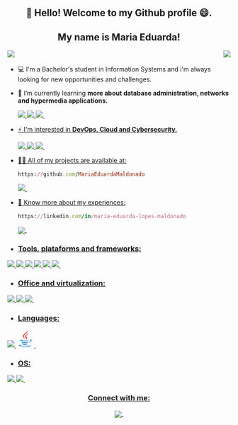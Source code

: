<h2 align="center">👋 Hello! Welcome to my Github profile 😄. </h2>
<h2 align="center">My name is Maria Eduarda!</h2>

<img src="https://img.shields.io/static/v1?label=Overview&message=MARIAEDUARDAMALDONADO&color=f8efd4&style=for-the-badge&logo=GitHub">

<img align='right' src="https://github-readme-stats-git-masterrstaa-rickstaa.vercel.app/api?username=mariaeduardamaldonado">
<!-- <img align='right' src="https://github-readme-stats.vercel.app/api?username=mariaeduardamaldonado&show_icons=true&theme=radical"> -->

<p>
  
- 💻 I'm a Bachelor's student in Information Systems and i'm always looking for new opportunities and challenges.

- 🌱 I’m currently learning **more about database administration, networks and hypermedia applications.**
  <p align="left"> <a href="" target="_blank" rel="noreferrer"> <img 
  src="https://img.shields.io/badge/HTML5-E34F26?style=for-the-badge&logo=html5&logoColor=white"> <img
  src="https://img.shields.io/badge/CSS3-1572B6?style=for-the-badge&logo=css3&logoColor=white"> <img
  src="https://img.shields.io/badge/JavaScript-323330?style=for-the-badge&logo=javascript&logoColor=F7DF1E"> <img
  
- ⚡ I'm interested in **DevOps, Cloud and Cybersecurity.**
    <p align="left"> <a href="" target="_blank" rel="noreferrer"> <img 
    src="https://img.shields.io/badge/Amazon_AWS-FF9900?style=for-the-badge&logo=amazonaws&logoColor=white"> <img 
    src="https://img.shields.io/badge/MySQL-005C84?style=for-the-badge&logo=mysql&logoColor=white"> <img
    src="https://img.shields.io/badge/Wordpress-21759B?style=for-the-badge&logo=wordpress&logoColor=white"> <img
    </p>

- 👨‍💻 All of my projects are available at: 
    ```ruby
    https://github.com/MariaEduardaMaldonado
    ```
    <p align="left"> <a href="https://github.com/MariaEduardaMaldonado" target="_blank" rel="noreferrer"> <img 
    src="https://img.shields.io/badge/GitHub-100000?style=for-the-badge&logo=github&logoColor=white"> <img
    
- 📄 Know more about my experiences:
    ```ruby
    https://linkedin.com/in/maria-eduarda-lopes-maldonado
    ```
    <p align="left">
    <a href="https://linkedin.com/in/maria-eduarda-lopes-maldonado" target="blank"><img align="center" 
    src="https://img.shields.io/badge/LinkedIn-0077B5?style=for-the-badge&logo=linkedin&logoColor=white"> <img

</p>

* <h3 align="left">Tools, plataforms and frameworks:</h3>
<p align="left"> <a href="" target="_blank" rel="noreferrer"> <img 
src="https://img.shields.io/badge/Ansible-000000?style=for-the-badge&logo=ansible&logoColor=white"> <img
src="https://img.shields.io/badge/Docker-2CA5E0?style=for-the-badge&logo=docker&logoColor=white"> <img
src="https://img.shields.io/badge/Figma-F24E1E?style=for-the-badge&logo=figma&logoColor=white"> <img
src="https://img.shields.io/badge/Helm-0F1689?style=for-the-badge&logo=Helm&labelColor=0F1689"> <img
src="https://img.shields.io/badge/Jenkins-D24939?style=for-the-badge&logo=Jenkins&logoColor=white"> <img
src="https://img.shields.io/badge/kubernetes-326ce5.svg?&style=for-the-badge&logo=kubernetes&logoColor=white"> <img
  </p>
    
 * <h3 align="left">Office and virtualization:</h3>
  <p align="left"> <a href="" target="_blank" rel="noreferrer"> <img 
   src="https://img.shields.io/badge/Trello-0052CC?style=for-the-badge&logo=trello&logoColor=white"> <img
   src="https://img.shields.io/badge/Vagrant-1868F2?style=for-the-badge&logo=Vagrant&logoColor=white"> <img
   src="https://img.shields.io/badge/VirtualBox-21416b?style=for-the-badge&logo=VirtualBox&logoColor=white"> <img
    </p>

* <h3 align="left">Languages:</h3>
<p align="left"> <a href="" target="_blank" rel="noreferrer"> <img  
src="https://img.shields.io/badge/C-00599C?style=for-the-badge&logo=c&logoColor=whit"> <img
src="https://raw.githubusercontent.com/devicons/devicon/master/icons/java/java-original.svg" alt="java" width="40" height="40"/> </a> <a href="https://developer.mozilla.org/en-US/docs/Web/JavaScript" target="_blank" rel="noreferrer"> <img 
 </p>

* <h3 align="left">OS:</h3>
<p align="left"> <a href="" target="_blank" rel="noreferrer"> <img 
src="https://img.shields.io/badge/Linux-FCC624?style=for-the-badge&logo=linux&logoColor=black"> <img
src="https://img.shields.io/badge/Windows-0078D6?style=for-the-badge&logo=windows&logoColor=white"> <img
</p>

<h3 align="center">Connect with me:</h3>
<p align="center">
<a href="https://linkedin.com/in/maria-eduarda-lopes-maldonado" target="blank"><img align="center" 
src="https://img.shields.io/badge/LinkedIn-0077B5?style=for-the-badge&logo=linkedin&logoColor=white"> <img
</p>
